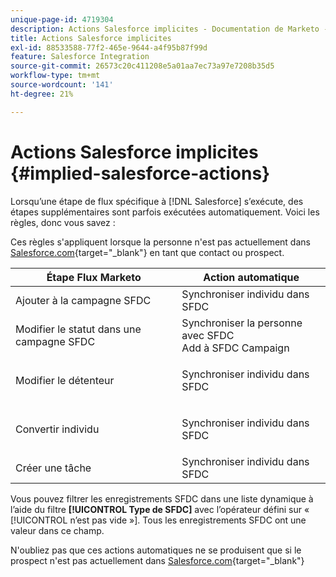 ```yaml
---
unique-page-id: 4719304
description: Actions Salesforce implicites - Documentation de Marketo - Documentation du produit
title: Actions Salesforce implicites
exl-id: 88533588-77f2-465e-9644-a4f95b87f99d
feature: Salesforce Integration
source-git-commit: 26573c20c411208e5a01aa7ec73a97e7208b35d5
workflow-type: tm+mt
source-wordcount: '141'
ht-degree: 21%

---
```


# Actions Salesforce implicites {#implied-salesforce-actions}

Lorsqu’une étape de flux spécifique à [!DNL Salesforce] s’exécute, des étapes supplémentaires sont parfois exécutées automatiquement. Voici les règles, donc vous savez :

Ces règles s&#39;appliquent lorsque la personne n&#39;est pas actuellement dans [Salesforce.com](https://Salesforce.com){target="_blank"} en tant que contact ou prospect.

<table>
 <thead>
  <tr>
   <th>Étape Flux Marketo</th>
   <th>Action automatique</th>
  </tr>
 </thead>
 <tbody>
  <tr>
   <td>Ajouter à la campagne SFDC</td>
   <td>Synchroniser individu dans SFDC</td>
  </tr>
  <tr>
   <td>Modifier le statut dans une campagne SFDC</td>
   <td>Synchroniser la personne avec SFDC<br>Add à SFDC Campaign</td>
  </tr>
  <tr>
   <td>Modifier le détenteur</td>
   <td><p>Synchroniser individu dans SFDC</p></td>
  </tr>
  <tr>
   <td>Convertir individu</td>
   <td><p>Synchroniser individu dans SFDC</p></td>
  </tr>
  <tr>
   <td>Créer une tâche</td>
   <td>Synchroniser individu dans SFDC</td>
  </tr>
 </tbody>
</table>

Vous pouvez filtrer les enregistrements SFDC dans une liste dynamique à l’aide du filtre **[!UICONTROL Type de SFDC]** avec l’opérateur défini sur « [!UICONTROL  n’est pas vide »]. Tous les enregistrements SFDC ont une valeur dans ce champ.

N&#39;oubliez pas que ces actions automatiques ne se produisent que si le prospect n&#39;est pas actuellement dans [Salesforce.com](https://salesforce.com){target="_blank"}
